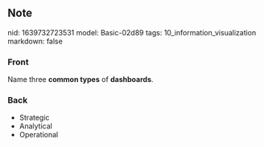 ## Note
nid: 1639732723531
model: Basic-02d89
tags: 10_information_visualization
markdown: false

### Front
Name three <b>common types</b> of <b>dashboards</b>.

### Back
<ul><li>Strategic</li><li>Analytical</li><li>Operational</li></ul>
